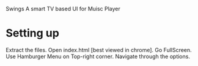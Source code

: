 Swings
A smart TV based UI for Muisc Player


# Setting up
Extract the files.
Open index.html [best viewed in chrome].
Go FullScreen.
Use Hamburger Menu on Top-right corner.
Navigate through the options.

